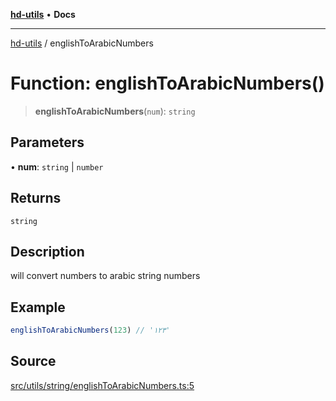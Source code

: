 [**hd-utils**](../README.md) • **Docs**

***

[hd-utils](../globals.md) / englishToArabicNumbers

# Function: englishToArabicNumbers()

> **englishToArabicNumbers**(`num`): `string`

## Parameters

• **num**: `string` \| `number`

## Returns

`string`

## Description

will convert numbers to arabic string numbers

## Example

```ts
englishToArabicNumbers(123) // '١٢٣'
```

## Source

[src/utils/string/englishToArabicNumbers.ts:5](https://github.com/AhmadHddad/h-utils/blob/f7bb9ae71f981ffef49079271b9540862594b7e6/src/utils/string/englishToArabicNumbers.ts#L5)
